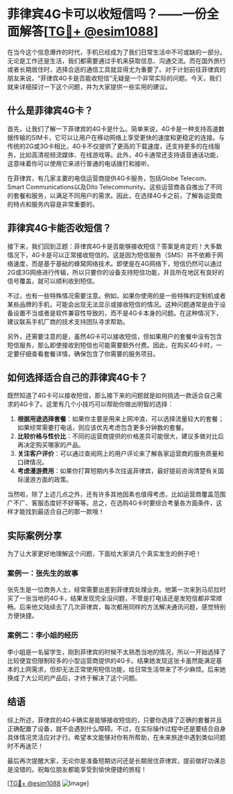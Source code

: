 # 菲律宾4G卡可以收短信吗？——一份全面解答[[TG💪+ @esim1088](https://t.me/s/esim1088)]

在当今这个信息爆炸的时代，手机已经成为了我们日常生活中不可或缺的一部分。无论是工作还是生活，我们都需要通过手机来获取信息、沟通交流。而在国外旅行或者长期居住时，选择合适的通信工具就显得尤为重要了。对于计划前往菲律宾的朋友来说，“菲律宾4G卡是否能收短信”无疑是一个非常实际的问题。今天，我们就来详细探讨一下这个问题，并为大家提供一些实用的建议。

## 什么是菲律宾4G卡？

首先，让我们了解一下菲律宾的4G卡是什么。简单来说，4G卡是一种支持高速数据传输的SIM卡，它可以让用户在移动网络上享受更快的速度和更稳定的连接。与传统的2G或3G卡相比，4G卡不仅提供了更高的下载速度，还支持更多的在线服务，比如高清视频流媒体、在线游戏等。此外，4G卡通常还支持语音通话功能，这意味着你可以使用它来进行普通的电话拨打和接听。

在菲律宾，有几家主要的电信运营商提供4G卡服务，包括Globe Telecom、Smart Communications以及Dito Telecommunity。这些运营商各自推出了不同的套餐和服务，以满足不同用户的需求。因此，在选择4G卡之前，了解各运营商的特点和服务内容是非常重要的。

## 菲律宾4G卡能否收短信？

接下来，我们回到正题：菲律宾4G卡是否能够接收短信？答案是肯定的！大多数情况下，4G卡是可以正常接收短信的。这是因为短信服务（SMS）并不依赖于网络速度，而是基于基础的蜂窝网络技术。即使是在4G网络下，短信仍然可以通过2G或3G网络进行传输，所以只要你的设备支持短信功能，并且所在地区有良好的信号覆盖，就可以顺利收到短信。

不过，也有一些特殊情况需要注意。例如，如果你使用的是一些特殊的定制机或者某些品牌的手机，可能会出现无法显示或接收短信的情况。这种问题通常是由于设备设置不当或者是软件兼容性导致的，而不是4G卡本身的问题。在这种情况下，建议联系手机厂商的技术支持团队寻求帮助。

另外，还需要注意的是，虽然4G卡可以接收短信，但如果用户的套餐中没有包含短信服务，那么即使接收到短信也可能需要额外付费。因此，在购买4G卡时，一定要仔细查看套餐详情，确保包含了你需要的服务项目。

## 如何选择适合自己的菲律宾4G卡？

既然知道了4G卡可以接收短信，那么接下来的问题就是如何挑选一款适合自己需求的4G卡了。这里有几个小技巧可以帮助你做出明智的选择：

1. **根据用途选择套餐**：如果你主要是用来上网冲浪，可以选择流量较大的套餐；如果经常需要打电话，则应该优先考虑包含更多分钟数的套餐。
2. **比较价格与性价比**：不同的运营商提供的价格差异可能很大，建议多做对比后再决定购买哪家的产品。
3. **关注客户评价**：可以通过查阅网上的用户评论来了解各家运营商的服务质量和口碑情况。
4. **考虑漫游费用**：如果你打算短期内多次往返菲律宾，最好提前咨询清楚有关国际漫游方面的政策。

当然啦，除了上述几点之外，还有许多其他因素也值得考虑，比如运营商覆盖范围广不广、客服态度好不好等等。总之，在选购4G卡时要综合考量各方面条件，这样才能找到最适合自己的那一款哦！

## 实际案例分享

为了让大家更好地理解这个问题，下面给大家讲几个真实发生的例子吧！

### 案例一：张先生的故事
张先生是一位商务人士，经常需要出差到菲律宾处理业务。他第一次来到马尼拉时买了一张当地的4G卡，结果发现完全没问题，不管是打电话还是发短信都非常顺畅。后来他又陆续去了几次菲律宾，每次都用同样的方法解决通讯问题，感觉特别方便快捷。

### 案例二：李小姐的经历
李小姐是一名留学生，刚到菲律宾的时候不太熟悉当地的情况，所以一开始选择了比较便宜但限制较多的小型运营商提供的4G卡。结果她发现这张卡虽然能满足基本的上网需求，但却无法正常使用短信功能，给日常生活带来了不少麻烦。后来她换成了大公司的产品后，才终于解决了这个问题。

## 结语

综上所述，菲律宾的4G卡确实是能够接收短信的，只要你选择了正确的套餐并且正确配置了设备，就不会遇到什么障碍。不过，在实际操作过程中还是要结合自身具体情况灵活应对才行。希望本文能够对你有所帮助，在未来旅途中遇到类似问题时不再迷茫！

最后再次提醒大家，无论你是准备短期访问还是长期居住菲律宾，提前做好功课总是没错的。祝每位朋友都能享受到愉快便捷的旅程！

[[TG💪+ @esim1088](https://t.me/s/esim1088) ![Image](https://i.postimg.cc/4NQfJmqS/Snipaste-2025-05-13-00-14-12.png)]